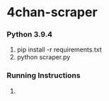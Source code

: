 # 4chan-scraper

### Python 3.9.4

1. pip install -r requirements.txt
2. python scraper.py

### Running Instructions
1.
